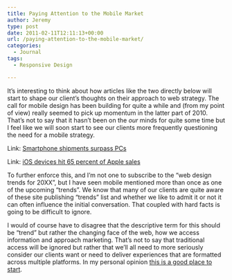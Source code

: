 ```yaml
---
title: Paying Attention to the Mobile Market
author: Jeremy
type: post
date: 2011-02-11T12:11:13+00:00
url: /paying-attention-to-the-mobile-market/
categories:
  - Journal
tags:
  - Responsive Design

---
```

It&#8217;s interesting to think about how articles like the two directly below will start to shape our client&#8217;s thoughts on their approach to web strategy. The call for mobile design has been building for quite a while and (from my point of view) really seemed to pick up momentum in the latter part of 2010. That&#8217;s not to say that it hasn&#8217;t been on the _our_ minds for quite some time but I feel like we will soon start to see our clients more frequently questioning the need for a mobile strategy. 

Link: [Smartphone shipments surpass PCs][1]
  
Link: [iOS devices hit 65 percent of Apple sales][2]
  
<!--more-->


  
To further enforce this, and I&#8217;m not one to subscribe to the &#8220;web design trends for 20XX&#8221;, but I have seen mobile mentioned more than once as one of the upcoming &#8220;trends&#8221;. We know that many of our clients are quite aware of these site publishing &#8220;trends&#8221; list and whether we like to admit it or not it can often influence the initial conversation. That coupled with hard facts is going to be difficult to ignore. 

I would of course have to disagree that the descriptive term for this should be &#8220;trend&#8221; but rather the changing face of the web, how we access information and approach marketing. That&#8217;s not to say that traditional access will be ignored but rather that we&#8217;ll all need to more seriously consider our clients want or need to deliver experiences that are formatted across multiple platforms. In my personal opinion [this is a good place to start][3].

 [1]: http://www.ft.com/cms/s/2/d96e3bd8-33ca-11e0-b1ed-00144feabdc0.html?ftcamp=rss#axzz1DTT9OHae
 [2]: http://www.ipodnn.com/articles/11/01/21/mac.worth.just.20.percent.stats.show/
 [3]: http://www.alistapart.com/articles/responsive-web-design/